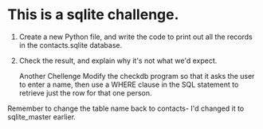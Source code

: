 # This is a sqlite challenge.

1. Create a new Python file, and write the code to print out all the records in the contacts.sqlite database.
2. Check the result, and explain why it's not what we'd expect.

    Another Chellenge
Modify the checkdb program so that it asks the user to enter a name, then use a WHERE clause in the SQL statement to retrieve just the row for that one person.

Remember to change the table name back to contacts- I'd changed it to sqlite_master earlier.
